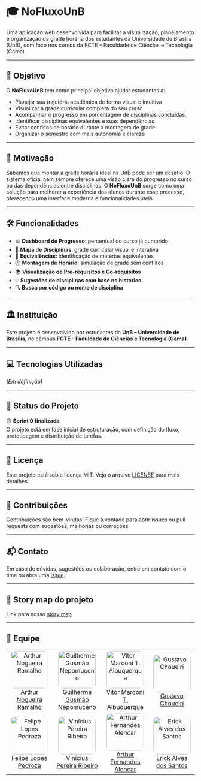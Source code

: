 # 🎓 NoFluxoUnB

Uma aplicação web desenvolvida para facilitar a visualização, planejamento e organização da grade horária dos estudantes da Universidade de Brasília (UnB), com foco nos cursos da FCTE – Faculdade de Ciências e Tecnologia (Gama).

---

## 🚀 Objetivo

O **NoFluxoUnB** tem como principal objetivo ajudar estudantes a:

- Planejar sua trajetória acadêmica de forma visual e intuitiva  
- Visualizar a grade curricular completa do seu curso  
- Acompanhar o progresso em porcentagem de disciplinas concluídas  
- Identificar disciplinas equivalentes e suas dependências  
- Evitar conflitos de horário durante a montagem de grade  
- Organizar o semestre com mais autonomia e clareza  

---

## 🧠 Motivação

Sabemos que montar a grade horária ideal na UnB pode ser um desafio. O sistema oficial nem sempre oferece uma visão clara do progresso no curso ou das dependências entre disciplinas. O **NoFluxoUnB** surge como uma solução para melhorar a experiência dos alunos durante esse processo, oferecendo uma interface moderna e funcionalidades úteis.

---

## 🛠️ Funcionalidades

- 📊 **Dashboard de Progresso**: percentual do curso já cumprido  
- 🧩 **Mapa de Disciplinas**: grade curricular visual e interativa  
- 🔁 **Equivalências**: identificação de matérias equivalentes  
- 🕒 **Montagem de Horário**: simulação de grade sem conflitos  
- 📚 **Visualização de Pré-requisitos e Co-requisitos**  
- 💡 **Sugestões de disciplinas com base no histórico**  
- 🔍 **Busca por código ou nome de disciplina**  

---

## 🏛️ Instituição

Este projeto é desenvolvido por estudantes da **UnB – Universidade de Brasília**, no campus **FCTE - Faculdade de Ciências e Tecnologia (Gama)**.

---

## 💻 Tecnologias Utilizadas

*(Em definição)*

---

## 📌 Status do Projeto

🟡 **Sprint 0 finalizada**  
O projeto está em fase inicial de estruturação, com definição do fluxo, prototipagem e distribuição de tarefas.

---

## 📄 Licença

Este projeto está sob a licença MIT. Veja o arquivo [LICENSE](./LICENSE) para mais detalhes.

---

## 🤝 Contribuições

Contribuições são bem-vindas! Fique à vontade para abrir issues ou pull requests com sugestões, melhorias ou correções.

---

## 📬 Contato

Em caso de dúvidas, sugestões ou colaboração, entre em contato com o time ou abra uma [issue](https://github.com/seuusuario/seurepositorio/issues).

---

## 📖 Story map do projeto

Link para nosso <a href = "https://mdsunb.storiesonboard.com/storymap/no-fluxo-unb1" target = "_blank">story map</a>

---

## 👥 Equipe

<table>
  <tr>
    <td align="center">
      <img src="https://github.com/ArthurNRamalho.png" width="100px;" style="border-radius: 10px;" alt="Arthur Nogueira Ramalho"/><br />
      <a href="#">Arthur Nogueira Ramalho</a>
    </td>
    <td align="center">
      <img src="https://github.com/gusmoles.png" width="100px;" style="border-radius: 10px;" alt="Guilherme Gusmão Nepomuceno"/><br />
      <a href="#">Guilherme Gusmão Nepomuceno</a>
    </td>
    <td align="center">
      <img src="https://github.com/Vitor-Trancoso.png" width="100px;" style="border-radius: 10px;" alt="Vitor Marconi T. Albuquerque"/><br />
      <a href="#">Vitor Marconi T. Albuquerque</a>
    </td>
    <td align="center">
      <img src="https://github.com/staann.png" width="100px;" style="border-radius: 10px;" alt="Gustavo Choueiri"/><br />
      <a href="#">Gustavo Choueiri</a>
    </td>
  </tr>
  <tr>
    <td align="center">
      <img src="https://github.com/darkymeubem.png" width="100px;" style="border-radius: 10px;" alt="Felipe Lopes Pedroza"/><br />
      <a href="#">Felipe Lopes Pedroza</a>
    </td>
    <td align="center">
      <img src="https://github.com/Vinicius-Ribeiro04.png" width="100px;" style="border-radius: 10px;" alt="Vinícius Pereira Ribeiro"/><br />
      <a href="#">Vinícius Pereira Ribeiro</a>
    </td>
    <td align="center">
      <img src="https://github.com/hisarxt.png" width="100px;" style="border-radius: 10px;" alt="Arthur Fernandes Alencar"/><br />
      <a href="#">Arthur Fernandes Alencar</a>
    </td>
    <td align="center">
      <img src="https://github.com/erickaalves.png" width="100px;" style="border-radius: 10px;" alt="Erick Alves dos Santos"/><br />
      <a href="#">Erick Alves dos Santos</a>
    </td>
  </tr>
</table>
